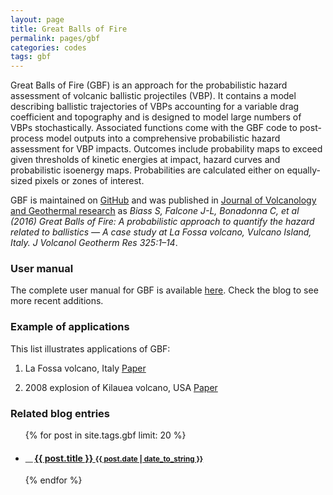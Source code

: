 ```yaml
---
layout: page
title: Great Balls of Fire
permalink: pages/gbf
categories: codes
tags: gbf
---
```


Great Balls of Fire (GBF) is an approach for the probabilistic hazard assessment of volcanic ballistic projectiles (VBP). It contains a model describing ballistic trajectories of VBPs accounting for a variable drag coefficient and topography and is designed to model large numbers of VBPs stochastically. Associated functions come with the GBF code to post-process model outputs into a comprehensive probabilistic hazard assessment for VBP impacts. Outcomes include probability maps to exceed given thresholds of kinetic energies at impact, hazard curves and probabilistic isoenergy maps. Probabilities are calculated either on equally-sized pixels or zones of interest. 

GBF is maintained on <a href="https://github.com/unigeSPC/gbf" target="_blank">GitHub</a> and was published in <a href="https://www.researchgate.net/publication/304243833_Great_Balls_of_Fire_A_probabilistic_approach_to_quantify_the_hazard_related_to_ballistics_-_A_case_study_at_La_Fossa_volcano_Vulcano_Island_Italy" target="_blank">Journal of Volcanology and Geothermal research</a> as *Biass S, Falcone J-L, Bonadonna C, et al (2016) Great Balls of Fire: A probabilistic approach to quantify the hazard related to ballistics — A case study at La Fossa volcano, Vulcano Island, Italy. J Volcanol Geotherm Res 325:1–14*.

### User manual
The complete user manual for GBF is available <a href="{{ site.baseurl }}/files/gbf_man.pdf" target="_blank">here</a>. Check the blog to see more recent additions.

### Example of applications
This list illustrates applications of GBF:

1. La Fossa volcano, Italy <a href="https://www.researchgate.net/publication/304243833_Great_Balls_of_Fire_A_probabilistic_approach_to_quantify_the_hazard_related_to_ballistics_-_A_case_study_at_La_Fossa_volcano_Vulcano_Island_Italy" target="_blank" class="tag">Paper</a>

2. 2008 explosion of Kilauea volcano, USA <a href="https://www.researchgate.net/publication/316010762_Partitioning_of_pyroclasts_between_ballistic_transport_and_a_convective_plume_Kilauea_volcano_19_March_2008" target="_blank" class="tag">Paper</a>

### Related blog entries
<div class="related">
  <ul class="related-posts">
    {% for post in site.tags.gbf limit: 20 %}
      <li>
        <h4>
          <small>＿ </small><a href="{{ post.url }}">
            {{ post.title }}
            <small>{{ post.date | date_to_string }}</small>
          </a>
        </h4>
      </li>
    {% endfor %}
  </ul>
</div>



